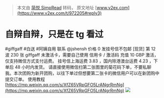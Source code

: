 > 本文由 [简悦 SimpRead](http://ksria.com/simpread/) 转码， 原文地址 [www.v2ex.com](https://www.v2ex.com/t/972205#reply3)

自辩自辩，只是在 tg 看过
==============

#giffgaff #白送 #阿姨自用 联系 @jshensh 价格 0 发挂号信不包邮 [现货] 第 12 波 230 张 giffgaff 未激活卡，需要自己使用 信用卡 / 激活码 充值 10 GBP 激活，仅支持微信方式支付运费。 挂号信上海运费 3.83 ，国内除港澳台运费 4.23 ，下单后 48 小时内发货。 请直接使用微信扫第二张图里的菊花码下单，不要私聊我。本次团购为新开团购，以往下单过但想要第二张卡的微信用户可以在新团购中提交订单。 使用教程 [https://mp.weixin.qq.com/s/XfZ65VRpGFO5LrANgrRmNg](https://mp.weixin.qq.com/s/XfZ65VRpGFO5LrANgrRmNg) ![](https://imgfg.com/i/CzYIrC05Pq.png)